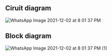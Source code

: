 ## Ciruit diagram
![WhatsApp Image 2021-12-02 at 8 01 37 PM](https://user-images.githubusercontent.com/94165295/144442012-03198cbf-f889-4606-a230-2c86df3ea435.jpeg)

## Block diagram

![WhatsApp Image 2021-12-02 at 8 01 37 PM (1)](https://user-images.githubusercontent.com/94165295/144442133-de8a1da7-8089-4b4e-8713-411a177a971f.jpeg)

